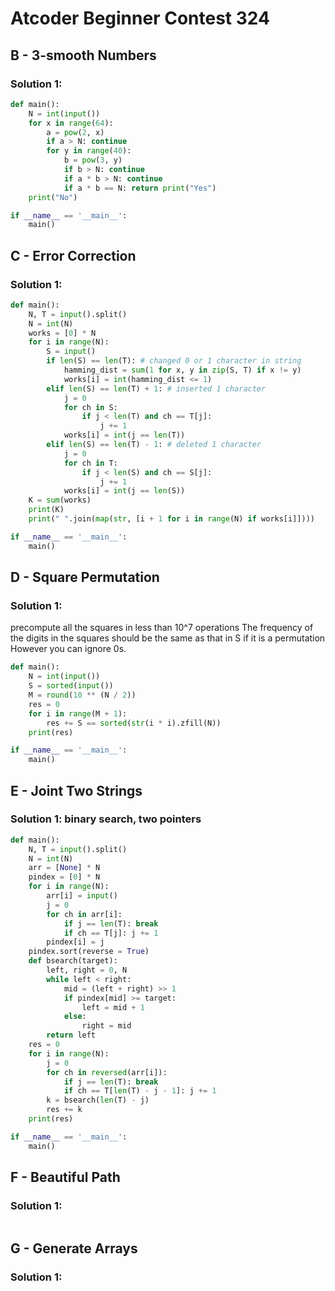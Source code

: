 # Atcoder Beginner Contest 324

## B - 3-smooth Numbers 

### Solution 1: 

```py
def main():
    N = int(input())
    for x in range(64):
        a = pow(2, x)
        if a > N: continue
        for y in range(40):
            b = pow(3, y)
            if b > N: continue
            if a * b > N: continue
            if a * b == N: return print("Yes")
    print("No")

if __name__ == '__main__':
    main()
```

## C - Error Correction 

### Solution 1: 

```py
def main():
    N, T = input().split()
    N = int(N)
    works = [0] * N
    for i in range(N):
        S = input()
        if len(S) == len(T): # changed 0 or 1 character in string
            hamming_dist = sum(1 for x, y in zip(S, T) if x != y)
            works[i] = int(hamming_dist <= 1)
        elif len(S) == len(T) + 1: # inserted 1 character
            j = 0
            for ch in S:
                if j < len(T) and ch == T[j]:
                    j += 1
            works[i] = int(j == len(T))
        elif len(S) == len(T) - 1: # deleted 1 character
            j = 0
            for ch in T:
                if j < len(S) and ch == S[j]:
                    j += 1
            works[i] = int(j == len(S))
    K = sum(works)
    print(K)
    print(" ".join(map(str, [i + 1 for i in range(N) if works[i]])))

if __name__ == '__main__':
    main()
```

## D - Square Permutation 

### Solution 1: 

precompute all the squares in less than 10^7 operations
The frequency of the digits in the squares should be the same as that in S if it is a permutation
However you can ignore 0s. 

```py
def main():
    N = int(input())
    S = sorted(input())
    M = round(10 ** (N / 2))
    res = 0
    for i in range(M + 1):
        res += S == sorted(str(i * i).zfill(N))
    print(res)

if __name__ == '__main__':
    main()
```

## E - Joint Two Strings 

### Solution 1: binary search, two pointers

```py
def main():
    N, T = input().split()
    N = int(N)
    arr = [None] * N
    pindex = [0] * N
    for i in range(N):
        arr[i] = input()
        j = 0
        for ch in arr[i]:
            if j == len(T): break
            if ch == T[j]: j += 1
        pindex[i] = j
    pindex.sort(reverse = True)
    def bsearch(target):
        left, right = 0, N
        while left < right:
            mid = (left + right) >> 1
            if pindex[mid] >= target:
                left = mid + 1
            else:
                right = mid
        return left
    res = 0
    for i in range(N):
        j = 0
        for ch in reversed(arr[i]):
            if j == len(T): break
            if ch == T[len(T) - j - 1]: j += 1
        k = bsearch(len(T) - j)
        res += k
    print(res)

if __name__ == '__main__':
    main()
```

## F - Beautiful Path 

### Solution 1: 

```py

```

## G - Generate Arrays 

### Solution 1: 

```py

```

